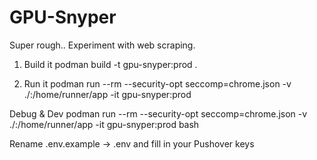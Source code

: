 # GPU-Snyper

Super rough.. Experiment with web scraping.

1. Build it
podman build -t gpu-snyper:prod .

2. Run it
podman run --rm --security-opt seccomp=chrome.json -v ./:/home/runner/app -it gpu-snyper:prod

Debug & Dev
podman run --rm --security-opt seccomp=chrome.json -v ./:/home/runner/app -it gpu-snyper:prod bash

Rename .env.example -> .env and fill in your Pushover keys 
